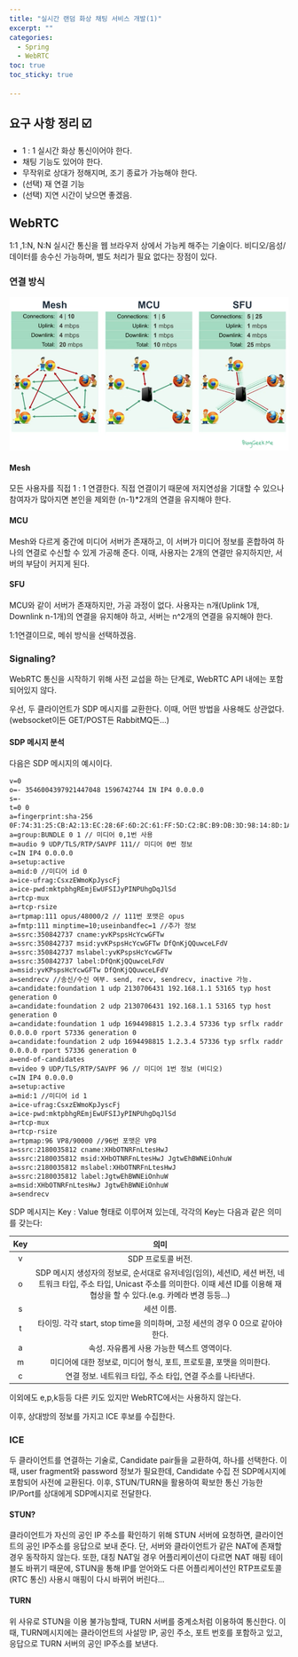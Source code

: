 ```yaml
---
title: "실시간 랜덤 화상 채팅 서비스 개발(1)"
excerpt: ""
categories:
  - Spring
  - WebRTC
toc: true
toc_sticky: true

---
```


## 요구 사항 정리 :ballot_box_with_check:

+ 1 : 1 실시간 화상 통신이어야 한다.
+ 채팅 기능도 있어야 한다.
+ 무작위로 상대가 정해지며, 조기 종료가 가능해야 한다.
+ (선택) 재 연결 기능
+ (선택) 지연 시간이 낮으면 좋겠음.



## WebRTC

1:1 ,1:N, N:N 실시간 통신을 웹 브라우저 상에서 가능케 해주는 기술이다. 비디오/음성/데이터를 송수신 가능하며, 별도 처리가 필요 없다는 장점이 있다.



### 연결 방식

![connection_method](/assets/img/live-stream5.png)

#### Mesh

모든 사용자를 직접 1 : 1 연결한다. 직접 연결이기 때문에 저지연성을 기대할 수 있으나 참여자가 많아지면 본인을 제외한 (n-1)*2개의 연결을 유지해야 한다.

#### MCU

Mesh와 다르게 중간에 미디어 서버가 존재하고, 이 서버가 미디어 정보를 혼합하여 하나의 연결로 수신할 수 있게 가공해 준다. 이때, 사용자는 2개의 연결만 유지하지만, 서버의 부담이 커지게 된다.

#### SFU

MCU와 같이 서버가 존재하지만, 가공 과정이 없다. 사용자는 n개(Uplink 1개, Downlink n-1개)의 연결을 유지해야 하고, 서버는 n^2개의 연결을 유지해야 한다.



1:1연결이므로, 메쉬 방식을 선택하겠음.



### Signaling?

WebRTC 통신을 시작하기 위해 사전 교섭을 하는 단계로, WebRTC API 내에는 포함되어있지 않다.

우선, 두 클라이언트가 SDP 메시지를 교환한다. 이때, 어떤 방법을 사용해도 상관없다.(websocket이든 GET/POST든 RabbitMQ든...)

#### SDP 메시지 분석

다음은 SDP 메시지의 예시이다.

```
v=0
o=- 3546004397921447048 1596742744 IN IP4 0.0.0.0
s=-
t=0 0
a=fingerprint:sha-256 0F:74:31:25:CB:A2:13:EC:28:6F:6D:2C:61:FF:5D:C2:BC:B9:DB:3D:98:14:8D:1A:BB:EA:33:0C:A4:60:A8:8E
a=group:BUNDLE 0 1 // 미디어 0,1번 사용
m=audio 9 UDP/TLS/RTP/SAVPF 111// 미디어 0번 정보
c=IN IP4 0.0.0.0
a=setup:active
a=mid:0 //미디어 id 0
a=ice-ufrag:CsxzEWmoKpJyscFj
a=ice-pwd:mktpbhgREmjEwUFSIJyPINPUhgDqJlSd
a=rtcp-mux
a=rtcp-rsize
a=rtpmap:111 opus/48000/2 // 111번 포맷은 opus
a=fmtp:111 minptime=10;useinbandfec=1 //추가 정보
a=ssrc:350842737 cname:yvKPspsHcYcwGFTw
a=ssrc:350842737 msid:yvKPspsHcYcwGFTw DfQnKjQQuwceLFdV
a=ssrc:350842737 mslabel:yvKPspsHcYcwGFTw
a=ssrc:350842737 label:DfQnKjQQuwceLFdV
a=msid:yvKPspsHcYcwGFTw DfQnKjQQuwceLFdV
a=sendrecv //송신/수신 여부. send, recv, sendrecv, inactive 가능.
a=candidate:foundation 1 udp 2130706431 192.168.1.1 53165 typ host generation 0
a=candidate:foundation 2 udp 2130706431 192.168.1.1 53165 typ host generation 0
a=candidate:foundation 1 udp 1694498815 1.2.3.4 57336 typ srflx raddr 0.0.0.0 rport 57336 generation 0
a=candidate:foundation 2 udp 1694498815 1.2.3.4 57336 typ srflx raddr 0.0.0.0 rport 57336 generation 0
a=end-of-candidates
m=video 9 UDP/TLS/RTP/SAVPF 96 // 미디어 1번 정보 (비디오)
c=IN IP4 0.0.0.0
a=setup:active
a=mid:1 //미디어 id 1
a=ice-ufrag:CsxzEWmoKpJyscFj
a=ice-pwd:mktpbhgREmjEwUFSIJyPINPUhgDqJlSd
a=rtcp-mux
a=rtcp-rsize
a=rtpmap:96 VP8/90000 //96번 포맷은 VP8
a=ssrc:2180035812 cname:XHbOTNRFnLtesHwJ
a=ssrc:2180035812 msid:XHbOTNRFnLtesHwJ JgtwEhBWNEiOnhuW
a=ssrc:2180035812 mslabel:XHbOTNRFnLtesHwJ
a=ssrc:2180035812 label:JgtwEhBWNEiOnhuW
a=msid:XHbOTNRFnLtesHwJ JgtwEhBWNEiOnhuW
a=sendrecv
```

SDP 메시지는 Key : Value 형태로 이루어져 있는데, 각각의 Key는 다음과 같은 의미를 갖는다:

| Key  |                             의미                             |
| :--: | :----------------------------------------------------------: |
|  v   |                      SDP 프로토콜 버전.                      |
|  o   | SDP 메시지 생성자의 정보로, 순서대로 유저네임(임의), 세션ID, 세션 버전, 네트워크 타입, 주소 타입, Unicast 주소를 의미한다. 이때 세션 ID를 이용해 재협상을 할 수 있다.(e.g. 카메라 변경 등등...) |
|  s   |                          세션 이름.                          |
|  t   | 타이밍. 각각 start, stop time을 의미하며, 고정 세션의 경우 0 0으로 같아야 한다. |
|  a   |         속성. 자유롭게 사용 가능한 텍스트 영역이다.          |
|  m   | 미디어에 대한 정보로, 미디어 형식, 포트, 프로토콜, 포맷을 의미한다. |
|  c   |  연결 정보. 네트워크 타입, 주소 타입, 연결 주소를 나타낸다.  |

이외에도 e,p,k등등 다른 키도 있지만 WebRTC에서는 사용하지 않는다.

이후, 상대방의 정보를 가지고 ICE 후보를 수집한다.

### ICE

두 클라이언트를 연결하는 기술로, Candidate pair들을 교환하여, 하나를 선택한다. 이때, user fragment와 password 정보가 필요한데, Candidate 수집 전 SDP메시지에 포함되어 사전에 교환된다. 이후, STUN/TURN을 활용하여 확보한 통신 가능한 IP/Port를 상대에게 SDP메시지로 전달한다.

#### STUN?

클라이언트가 자신의 공인 IP 주소를 확인하기 위해 STUN 서버에 요청하면, 클라이언트의 공인 IP주소를 응답으로 보내 준다. 단, 서버와 클라이언트가 같은 NAT에 존재할 경우 동작하지 않는다. 또한, 대칭 NAT일 경우 어플리케이션이 다르면 NAT 매핑 테이블도 바뀌기 때문에, STUN을 통해 IP를 얻어와도 다른 어플리케이션인 RTP프로토콜(RTC 통신) 사용시 매핑이 다시 바뀌어 버린다...

#### TURN

위 사유로 STUN을 이용 불가능할때, TURN 서버를 중계소처럼 이용하여 통신한다. 이때, TURN메시지에는 클라이언트의 사설망 IP, 공인 주소, 포트 번호를 포함하고 있고, 응답으로 TURN 서버의 공인 IP주소를 보낸다.